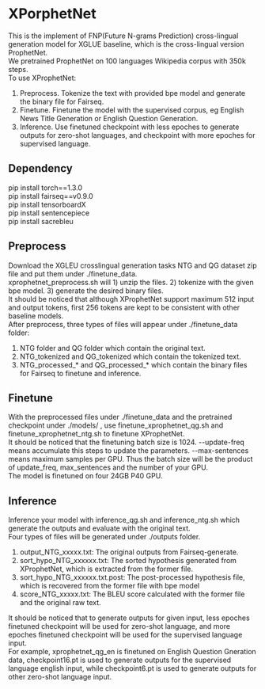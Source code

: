 # XPorphetNet
This is the implement of FNP(Future N-grams Prediction) cross-lingual generation model for XGLUE baseline, 
which is the cross-lingual version ProphetNet.  
We pretrained ProphetNet on 100 languages Wikipedia corpus with 350k steps.  
To use XProphetNet:  
1) Preprocess. Tokenize the text with provided bpe model and generate the binary file for Fairseq.  
2) Finetune. Finetune the model with the supervised corpus, eg English News Title Generation or English Question Generation.
3) Inference. Use finetuned checkpoint with less epoches to generate outputs for zero-shot languages, and checkpoint with more epoches for supervised language.  

## Dependency

pip install torch==1.3.0  
pip install fairseq==v0.9.0  
pip install tensorboardX  
pip install sentencepiece  
pip install sacrebleu


## Preprocess
Download the XGLEU crosslingual generation tasks NTG and QG dataset zip file and put them under ./finetune_data.  
xprophetnet_preprocess.sh will 1) unzip the files. 2) tokenize with the given bpe model. 3) generate the desired binary files.  
It should be noticed that although XProphetNet support maximum 512 input and output tokens, first 256 tokens are kept to be consistent with other baseline models.  
After preprocess, three types of files will appear under ./finetune_data folder:  
1) NTG folder and QG folder which contain the original text. 
2) NTG_tokenized and QG_tokenized which contain the tokenized text.  
3) NTG_processed_* and QG_processed_* which contain the binary files for Fairseq to finetune and inference.

## Finetune
With the preprocessed files under ./finetune_data and the pretrained checkpoint under ./models/ , use finetune_xprophetnet_qg.sh and finetune_xprophetnet_ntg.sh to finetune XProphetNet.  
It should be noticed that the finetuning batch size is 1024. 
--update-freq means accumulate this steps to update the parameters. 
--max-sentences means maximum samples per GPU. 
Thus the batch size will be the product of update_freq, max_sentences and the number of your GPU.  
The model is finetuned on four 24GB P40 GPU.

## Inference
Inference your model with inference_qg.sh and inference_ntg.sh which generate the outputs and evaluate with the original text.  
Four types of files will be generated under ./outputs folder.  
1) output_NTG_xxxxx.txt: The original outputs from Fairseq-generate.  
2) sort_hypo_NTG_xxxxxx.txt: The sorted hypothesis generated from XProphetNet, which is extracted from the former file.  
3) sort_hypo_NTG_xxxxxx.txt.post: The post-processed hypothesis file, which is recovered from the former file with bpe model
4) score_NTG_xxxxx.txt: The BLEU score  calculated with the former file and the original raw text.

It should be noticed that to generate outputs for given input, less epoches finetuned checkpoint will be used for zero-shot language,
and more epoches finetuned checkpoint will be used for the supervised language input.  
For example, xprophetnet_qg_en is finetuned on English Question Gneration data, 
checkpoint16.pt is used to generate outputs for the supervised language english input, 
while checkpoint6.pt is used to generate outputs for other zero-shot language input.